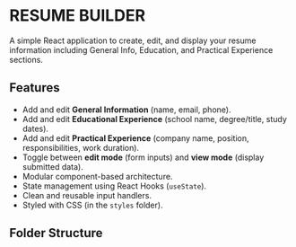 # RESUME BUILDER

A simple React application to create, edit, and display your resume information including General Info, Education, and Practical Experience sections.

## Features

- Add and edit **General Information** (name, email, phone).
- Add and edit **Educational Experience** (school name, degree/title, study dates).
- Add and edit **Practical Experience** (company name, position, responsibilities, work duration).
- Toggle between **edit mode** (form inputs) and **view mode** (display submitted data).
- Modular component-based architecture.
- State management using React Hooks (`useState`).
- Clean and reusable input handlers.
- Styled with CSS (in the `styles` folder).

## Folder Structure

